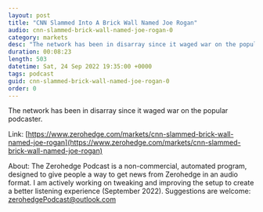 ```yaml
---
layout: post
title: "CNN Slammed Into A Brick Wall Named Joe Rogan"
audio: cnn-slammed-brick-wall-named-joe-rogan-0
category: markets
desc: "The network has been in disarray since it waged war on the popular podcaster. "
duration: 00:08:23
length: 503
datetime: Sat, 24 Sep 2022 19:35:00 +0000
tags: podcast
guid: cnn-slammed-brick-wall-named-joe-rogan-0
order: 0
---
```

The network has been in disarray since it waged war on the popular podcaster. 

Link: [https://www.zerohedge.com/markets/cnn-slammed-brick-wall-named-joe-rogan](https://www.zerohedge.com/markets/cnn-slammed-brick-wall-named-joe-rogan)

About: The Zerohedge Podcast is a non-commercial, automated program, designed to give people a way to get news from Zerohedge in an audio format.  I am actively working on tweaking and improving the setup to create a better listening experience (September 2022).  Suggestions are welcome: [zerohedgePodcast@outlook.com](mailto:zerohedgePodcast@outlook.com)
